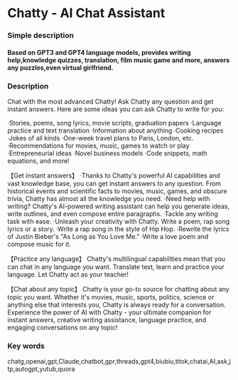 # Chatty - AI Chat Assistant

### Simple description
#### Based on GPT3 and GPT4 language models, provides writing help,knowledge quizzes, translation, film music game and more, answers any puzzles,even virtual girlfriend.

### Description
Chat with the most advanced Chatty!
Ask Chatty any question and get instant answers.
Here are some ideas you can ask Chatty to write for you:

·Stories, poems, song lyrics, movie scripts, graduation papers
·Language practice and text translation
·Information about anything
·Cooking recipes
·Jokes of all kinds
·One-week travel plans to Paris, London, etc.
·Recommendations for movies, music, games to watch or play
·Entrepreneurial ideas
·Novel business models
·Code snippets, math equations, and more!

【Get instant answers】
·Thanks to Chatty's powerful AI capabilities and vast knowledge base, you can get instant answers to any question. From historical events and scientific facts to movies, music, games, and obscure trivia, Chatty has almost all the knowledge you need.
·Need help with writing? Chatty's AI-powered writing assistant can help you generate ideas, write outlines, and even compose entire paragraphs.
·Tackle any writing task with ease.
·Unleash your creativity with Chatty. Write a poem, rap song lyrics or a story.
·Write a rap song in the style of Hip Hop.
·Rewrite the lyrics of Justin Bieber's "As Long as You Love Me."
·Write a love poem and compose music for it.

【Practice any language】
Chatty's multilingual capabilities mean that you can chat in any language you want. Translate text, learn and practice your language. Let Chatty act as your teacher!

【Chat about any topic】
Chatty is your go-to source for chatting about any topic you want. Whether it's movies, music, sports, politics, science or anything else that interests you,
Chatty is always ready for a conversation.
Experience the power of AI with Chatty - your ultimate companion for instant answers,
creative writing assistance,
language practice,
and engaging conversations on any topic!

### Key words
chatg,openai,gpt,Claude,chatbot,gpr,threads,gpt4,biubiu,titok,chatai,AI,ask,jtp,autogpt,yutub,quora

